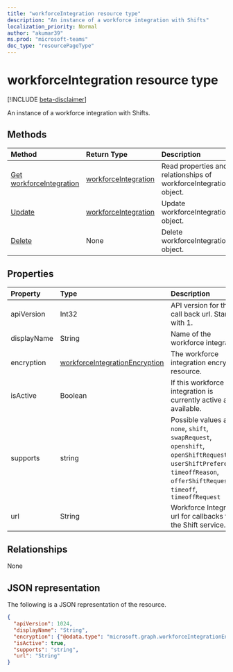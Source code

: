 ```yaml
---
title: "workforceIntegration resource type"
description: "An instance of a workforce integration with Shifts"
localization_priority: Normal
author: "akumar39"
ms.prod: "microsoft-teams"
doc_type: "resourcePageType"
---
```


# workforceIntegration resource type

[!INCLUDE [beta-disclaimer](../../includes/beta-disclaimer.md)]

An instance of a workforce integration with Shifts.

## Methods

| Method       | Return Type | Description |
|:-------------|:------------|:------------|
| [Get workforceIntegration](../api/workforceintegration-get.md) | [workforceIntegration](workforceintegration.md) | Read properties and relationships of workforceIntegration object. |
| [Update](../api/workforceintegration-update.md) | [workforceIntegration](workforceintegration.md) | Update workforceIntegration object. |
| [Delete](../api/workforceintegration-delete.md) | None | Delete workforceIntegration object. |

## Properties

| Property     | Type        | Description |
|:-------------|:------------|:------------|
|apiVersion|Int32|API version for the call back url. Start with 1.|
|displayName|String|Name of the workforce integration.|
|encryption|[workforceIntegrationEncryption](workforceintegrationencryption.md)|The workforce integration encryption resource.|
|isActive|Boolean|If this workforce integration is currently active and available.|
|supports|string| Possible values are: `none`, `shift`, `swapRequest`, `openshift`, `openShiftRequest`, `userShiftPreferences`, `timeoffReason`, `offerShiftRequest`, `timeoff`, `timeoffRequest`|
|url|String| Workforce Integration url for callbacks from the Shift service.|

## Relationships

None

## JSON representation

The following is a JSON representation of the resource.

<!-- {
  "blockType": "resource",
  "optionalProperties": [

  ],
  "@odata.type": "microsoft.graph.workforceIntegration",
  "baseType": ""
}-->

```json
{
  "apiVersion": 1024,
  "displayName": "String",
  "encryption": {"@odata.type": "microsoft.graph.workforceIntegrationEncryption"},
  "isActive": true,
  "supports": "string",
  "url": "String"
}
```

<!-- uuid: 16cd6b66-4b1a-43a1-adaf-3a886856ed98
2019-02-04 14:57:30 UTC -->
<!-- {
  "type": "#page.annotation",
  "description": "workforceIntegration resource",
  "keywords": "",
  "section": "documentation",
  "tocPath": ""
}-->